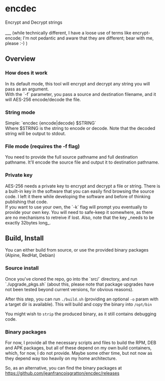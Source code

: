 <H1>encdec</H1>
Encrypt and Decrypt strings<br><br>
___
(while technically different, I have a loose use of terms like encrypt-encode; I'm not pedantic and aware that they are different; bear with me, please :-) )
<H2>Overview</H2>
<H3>How does it work</H3>
In its default mode, this tool will encrypt and decrypt any string you will pass as an argument.<br>
With the `-f` parameter, you pass a source and destination filename, and it will AES-256 encode/decode the file.
<H3>String mode</H3>
Simple: `encdec {encode|decode} $STRING`<br>
Where $STRING is the string to encode or decode. Note that the decoded string will be output to stdout.

<H3>File mode (requires the -f flag)</H3>
You need to provide the full source pathname and full destination pathname. It'll encode the source file and output it to destination pathname.

<H3>Private key</H3>
AES-256 needs a private key to encrypt and decrypt a file or string. There is a built-in key in the software that you can easily find browsing the source code. I left it there while developing the software and before of thinking publishing that code.<br>
If you want to use your own, the `-k` flag will prompt you eventually to provide your own key. You will need to safe-keep it somewhere, as there are no mechanisms to retreive if lost. Also, note that the key _needs to be exactly 32bytes long_.

<H2>Build, Install</H2>
You can either build from source, or use the provided binary packages (Alpine, RedHat, Debian)

<H3>Source install</H3>
Once you've cloned the repo, go into the `src/` directory, and run `./upgrade_pkgs.sh` (about this, please note that package upgrades have not been tested beyond current versions, for obvious reasons).

After this step, you can run `./build.sh` (providing an optional `-o` param with a target dir is available). This will build and copy the binary into `/opt/bin`

You might wish to `strip` the produced binary, as it still contains debugging code.

<H3>Binary packages</H3>
For now, I provide all the necessary scripts and files to build the RPM, DEB and APK packages, but all of these depend on my own build containers, which, for now, I do not provide. Maybe some other time, but not now as they depend way too heavily on my home architecture.

So, as an alternative, you can find the binary packages at
https://github.com/jeanfrancoisgratton/encdec/releases
